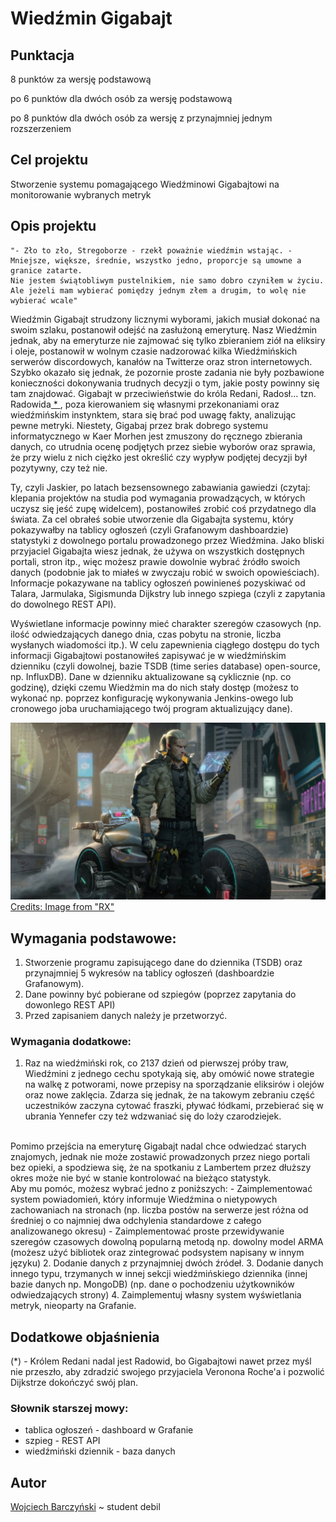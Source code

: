 # Wiedźmin Gigabajt

## Punktacja
8 punktów za wersję podstawową

po 6 punktów dla dwóch osób za wersję podstawową

po 8 punktów dla dwóch osób za wersję z przynajmniej jednym rozszerzeniem

## Cel projektu
Stworzenie systemu pomagającego Wiedźminowi Gigabajtowi na monitorowanie wybranych metryk

## Opis projektu

```
"- Zło to zło, Stregoborze - rzekł poważnie wiedźmin wstając. - Mniejsze, większe, średnie, wszystko jedno, proporcje są umowne a granice zatarte. 
Nie jestem świątobliwym pustelnikiem, nie samo dobro czyniłem w życiu. 
Ale jeżeli mam wybierać pomiędzy jednym złem a drugim, to wolę nie wybierać wcale"
```

Wiedźmin Gigabajt strudzony licznymi wyborami, jakich musiał dokonać na swoim szlaku, postanowił odejść na zasłużoną emeryturę. 
Nasz Wiedźmin jednak, aby na emeryturze nie zajmować się tylko zbieraniem ziół na eliksiry i oleje, postanowił w wolnym czasie nadzorować kilka Wiedźmińskich serwerów discordowych, kanałów na Twitterze oraz stron internetowych. 
Szybko okazało się jednak, że pozornie proste zadania nie były pozbawione konieczności dokonywania trudnych decyzji o tym, jakie posty powinny się tam znajdować. 
Gigabajt w przeciwieństwie do króla Redani, Radosł... tzn. Radowida[ * ](#dodatkowe-objaśnienia), poza kierowaniem się własnymi przekonaniami oraz wiedźmińskim instynktem, stara się brać pod uwagę fakty, analizując pewne metryki.
Niestety, Gigabaj przez brak dobrego systemu informatycznego w Kaer Morhen jest zmuszony do ręcznego zbierania danych, co utrudnia ocenę podjętych przez siebie wyborów oraz sprawia, że przy wielu z nich ciężko jest określić czy wypływ podjętej decyzji był pozytywny, czy też nie.
<br>

Ty, czyli Jaskier, po latach bezsensownego zabawiania gawiedzi (czytaj: klepania projektów na studia pod wymagania prowadzących, w których uczysz się jeść zupę widelcem), postanowiłeś zrobić coś przydatnego dla świata.
Za cel obrałeś sobie utworzenie dla Gigabajta systemu, który pokazywałby na tablicy ogłoszeń (czyli Grafanowym dashboardzie) statystyki z dowolnego portalu prowadzonego przez Wiedźmina. 
Jako bliski przyjaciel Gigabajta wiesz jednak, że używa on wszystkich dostępnych portali, stron itp., więc możesz prawie dowolnie wybrać źródło swoich danych (podobnie jak to miałeś w zwyczaju robić w swoich opowieściach). 
Informacje pokazywane na tablicy ogłoszeń powinieneś pozyskiwać od Talara, Jarmulaka, Sigismunda Dijkstry lub innego szpiega (czyli z zapytania do dowolnego REST API). 
<br>

Wyświetlane informacje powinny mieć charakter szeregów czasowych (np. ilość odwiedzających danego dnia, czas pobytu na stronie, liczba wysłanych wiadomości itp.). 
W celu zapewnienia ciągłego dostępu do tych informacji Gigabajtowi postanowiłeś zapisywać je w wiedźmińskim dzienniku (czyli dowolnej, bazie TSDB (time series database) open-source, np. InfluxDB).
Dane w dzienniku aktualizowane są cyklicznie (np. co godzinę), dzięki czemu Wiedźmin ma do nich stały dostęp (możesz to wykonać np. poprzez konfigurację wykonywania Jenkins-owego lub cronowego joba uruchamiającego twój program aktualizujący dane).

![witcher image](./assets/wiedzmin_gigabajt/witcher.jpeg)
[Credits: Image from "RX"](https://www.artstation.com/artwork/aRJ6dR)

## Wymagania podstawowe:
1. Stworzenie programu zapisującego dane do dziennika (TSDB) oraz przynajmniej 5 wykresów na tablicy ogłoszeń (dashboardzie Grafanowym).
2. Dane powinny być pobierane od szpiegów (poprzez zapytania do dowonlego REST API)
3. Przed zapisaniem danych należy je przetworzyć.

### Wymagania dodatkowe:
1. Raz na wiedźmiński rok, co 2137 dzień od pierwszej próby traw, Wiedźmini z jednego cechu spotykają się, aby omówić nowe strategie na walkę z potworami, nowe przepisy na sporządzanie eliksirów i olejów oraz nowe zaklęcia. Zdarza się jednak, że na takowym zebraniu część uczestników zaczyna cytować fraszki, pływać łódkami, przebierać się w ubrania Yennefer czy też wdzwaniać się do loży czarodziejek.
<br>
Pomimo przejścia na emeryturę Gigabajt nadal chce odwiedzać starych znajomych, jednak nie może zostawić prowadzonych przez niego portali bez opieki, a spodziewa się, że na spotkaniu z Lambertem przez dłuższy okres może nie być w stanie kontrolować na bieżąco statystyk.
<br>
Aby mu pomóc, możesz wybrać jedno z poniższych:
- Zaimplementować system powiadomień, który informuje Wiedźmina o nietypowych zachowaniach na stronach (np. liczba postów na serwerze jest różna od średniej o co najmniej dwa odchylenia standardowe z całego analizowanego okresu)
- Zaimplementować proste przewidywanie szeregów czasowych dowolną popularną metodą np. dowolny model ARMA (możesz użyć bibliotek oraz zintegrować podsystem napisany w innym języku)
2. Dodanie danych z przynajmniej dwóch źródeł.
3. Dodanie danych innego typu, trzymanych w innej sekcji wiedźmińskiego dziennika (innej bazie danych np. MongoDB) (np. dane o pochodzeniu użytkowników odwiedzających strony)
4. Zaimplementuj własny system wyświetlania metryk, nieoparty na Grafanie.

## Dodatkowe objaśnienia
(*) - Królem Redani nadal jest Radowid, bo Gigabajtowi nawet przez myśl nie przeszło, aby zdradzić swojego przyjaciela Veronona Roche'a i pozwolić Dijkstrze dokończyć swój plan.
### Słownik starszej mowy:
- tablica ogłoszeń - dashboard w Grafanie
- szpieg - REST API
- wiedźmiński dziennik - baza danych

## Autor
[Wojciech Barczyński](https://github.com/WojciechBarczynski) ~ student debil